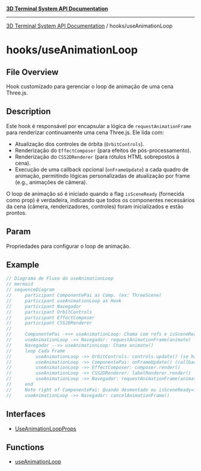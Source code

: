 [**3D Terminal System API Documentation**](../../README.md)

***

[3D Terminal System API Documentation](../../README.md) / hooks/useAnimationLoop

# hooks/useAnimationLoop

## File Overview

Hook customizado para gerenciar o loop de animação de uma cena Three.js.

## Description

Este hook é responsável por encapsular a lógica de `requestAnimationFrame`
para renderizar continuamente uma cena Three.js. Ele lida com:
-   Atualização dos controles de órbita (`OrbitControls`).
-   Renderização do `EffectComposer` (para efeitos de pós-processamento).
-   Renderização do `CSS2DRenderer` (para rótulos HTML sobrepostos à cena).
-   Execução de uma callback opcional (`onFrameUpdate`) a cada quadro de animação,
    permitindo lógicas personalizadas de atualização por frame (e.g., animações de câmera).

O loop de animação só é iniciado quando a flag `isSceneReady` (fornecida como prop)
é verdadeira, indicando que todos os componentes necessários da cena (câmera, renderizadores, controles)
foram inicializados e estão prontos.

## Param

Propriedades para configurar o loop de animação.

## Example

```ts
// Diagrama de Fluxo do useAnimationLoop
// mermaid
// sequenceDiagram
//     participant ComponentePai as Comp. (ex: ThreeScene)
//     participant useAnimationLoop as Hook
//     participant Navegador
//     participant OrbitControls
//     participant EffectComposer
//     participant CSS2DRenderer
//
//     ComponentePai ->>+ useAnimationLoop: Chama com refs e isSceneReady=true
//     useAnimationLoop ->> Navegador: requestAnimationFrame(animate)
//     Navegador -->> useAnimationLoop: Chama animate()
//     loop Cada Frame
//         useAnimationLoop ->> OrbitControls: controls.update() (se habilitado)
//         useAnimationLoop ->> ComponentePai: onFrameUpdate() (callback opcional)
//         useAnimationLoop ->> EffectComposer: composer.render()
//         useAnimationLoop ->> CSS2DRenderer: labelRenderer.render()
//         useAnimationLoop ->> Navegador: requestAnimationFrame(animate)
//     end
//     Note right of ComponentePai: Quando desmontado ou isSceneReady=false
//     useAnimationLoop ->> Navegador: cancelAnimationFrame()
```

## Interfaces

- [UseAnimationLoopProps](interfaces/UseAnimationLoopProps.md)

## Functions

- [useAnimationLoop](functions/useAnimationLoop.md)
